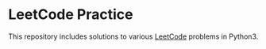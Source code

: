# LeetCode Practice

This repository includes solutions to various [LeetCode](https://leetcode.com/) problems in Python3.
